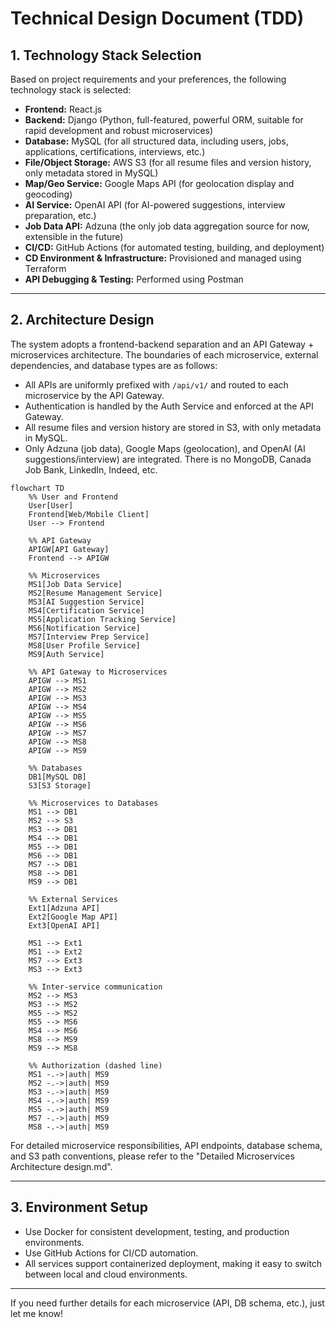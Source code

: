# Technical Design Document (TDD)

## 1. Technology Stack Selection

Based on project requirements and your preferences, the following technology stack is selected:

- **Frontend:** React.js  
- **Backend:** Django (Python, full-featured, powerful ORM, suitable for rapid development and robust microservices)  
- **Database:** MySQL (for all structured data, including users, jobs, applications, certifications, interviews, etc.)  
- **File/Object Storage:** AWS S3 (for all resume files and version history, only metadata stored in MySQL)  
- **Map/Geo Service:** Google Maps API (for geolocation display and geocoding)  
- **AI Service:** OpenAI API (for AI-powered suggestions, interview preparation, etc.)  
- **Job Data API:** Adzuna (the only job data aggregation source for now, extensible in the future)  
- **CI/CD:** GitHub Actions (for automated testing, building, and deployment)
- **CD Environment & Infrastructure:** Provisioned and managed using Terraform
- **API Debugging & Testing:** Performed using Postman

---

## 2. Architecture Design

The system adopts a frontend-backend separation and an API Gateway + microservices architecture. The boundaries of each microservice, external dependencies, and database types are as follows:

- All APIs are uniformly prefixed with `/api/v1/` and routed to each microservice by the API Gateway.
- Authentication is handled by the Auth Service and enforced at the API Gateway.
- All resume files and version history are stored in S3, with only metadata in MySQL.
- Only Adzuna (job data), Google Maps (geolocation), and OpenAI (AI suggestions/interview) are integrated. There is no MongoDB, Canada Job Bank, LinkedIn, Indeed, etc.

```mermaid
flowchart TD
    %% User and Frontend
    User[User]
    Frontend[Web/Mobile Client]
    User --> Frontend

    %% API Gateway
    APIGW[API Gateway]
    Frontend --> APIGW

    %% Microservices
    MS1[Job Data Service]
    MS2[Resume Management Service]
    MS3[AI Suggestion Service]
    MS4[Certification Service]
    MS5[Application Tracking Service]
    MS6[Notification Service]
    MS7[Interview Prep Service]
    MS8[User Profile Service]
    MS9[Auth Service]

    %% API Gateway to Microservices
    APIGW --> MS1
    APIGW --> MS2
    APIGW --> MS3
    APIGW --> MS4
    APIGW --> MS5
    APIGW --> MS6
    APIGW --> MS7
    APIGW --> MS8
    APIGW --> MS9

    %% Databases
    DB1[MySQL DB]
    S3[S3 Storage]

    %% Microservices to Databases
    MS1 --> DB1
    MS2 --> S3
    MS3 --> DB1
    MS4 --> DB1
    MS5 --> DB1
    MS6 --> DB1
    MS7 --> DB1
    MS8 --> DB1
    MS9 --> DB1

    %% External Services
    Ext1[Adzuna API]
    Ext2[Google Map API]
    Ext3[OpenAI API]

    MS1 --> Ext1
    MS1 --> Ext2
    MS7 --> Ext3
    MS3 --> Ext3

    %% Inter-service communication
    MS2 --> MS3
    MS3 --> MS2
    MS5 --> MS2
    MS5 --> MS6
    MS4 --> MS6
    MS8 --> MS9
    MS9 --> MS8

    %% Authorization (dashed line)
    MS1 -.->|auth| MS9
    MS2 -.->|auth| MS9
    MS3 -.->|auth| MS9
    MS4 -.->|auth| MS9
    MS5 -.->|auth| MS9
    MS7 -.->|auth| MS9
    MS8 -.->|auth| MS9
```

For detailed microservice responsibilities, API endpoints, database schema, and S3 path conventions, please refer to the "Detailed Microservices Architecture design.md".

---

## 3. Environment Setup

- Use Docker for consistent development, testing, and production environments.
- Use GitHub Actions for CI/CD automation.
- All services support containerized deployment, making it easy to switch between local and cloud environments.

---

If you need further details for each microservice (API, DB schema, etc.), just let me know!